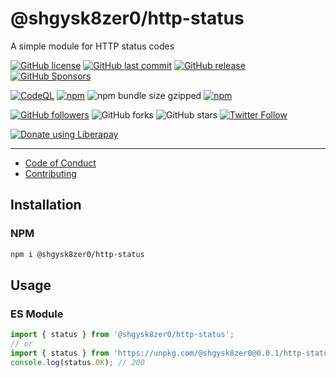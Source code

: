 # @shgysk8zer0/http-status
A simple module for HTTP status codes

[![GitHub license](https://img.shields.io/github/license/shgysk8zer0/http-status.svg)](https://github.com/shgysk8zer0/http-status/blob/master/LICENSE)
[![GitHub last commit](https://img.shields.io/github/last-commit/shgysk8zer0/http-status.svg)](https://github.com/shgysk8zer0/http-status/commits/master)
[![GitHub release](https://img.shields.io/github/release/shgysk8zer0/http-status?logo=github)](https://github.com/shgysk8zer0/http-status/releases)
[![GitHub Sponsors](https://img.shields.io/github/sponsors/shgysk8zer0?logo=github)](https://github.com/sponsors/shgysk8zer0)

[![CodeQL](https://github.com/shgysk8zer0/http-status/actions/workflows/codeql-analysis.yml/badge.svg)](https://github.com/shgysk8zer0/http-status/actions/workflows/codeql-analysis.yml)
[![npm](https://img.shields.io/npm/v/@shgysk8zer0/http-status)](https://www.npmjs.com/package/@shgysk8zer0/http-status)
![npm bundle size gzipped](https://img.shields.io/bundlephobia/minzip/@shgysk8zer0/http-status)
[![npm](https://img.shields.io/npm/dw/@shgysk8zer0/http-status?logo=npm)](https://www.npmjs.com/package/@shgysk8zer0/http-status
)

[![GitHub followers](https://img.shields.io/github/followers/shgysk8zer0.svg?style=social)](https://github.com/shgysk8zer0)
![GitHub forks](https://img.shields.io/github/forks/shgysk8zer0/http-status.svg?style=social)
![GitHub stars](https://img.shields.io/github/stars/shgysk8zer0/http-status.svg?style=social)
[![Twitter Follow](https://img.shields.io/twitter/follow/shgysk8zer0.svg?style=social)](https://twitter.com/shgysk8zer0)

[![Donate using Liberapay](https://img.shields.io/liberapay/receives/shgysk8zer0.svg?logo=liberapay)](https://liberapay.com/shgysk8zer0/donate "Donate using Liberapay")
- - -

- [Code of Conduct](./.github/CODE_OF_CONDUCT.md)
- [Contributing](./.github/CONTRIBUTING.md)
<!-- - [Security Policy](./.github/SECURITY.md) -->

## Installation

### NPM

```bash
npm i @shgysk8zer0/http-status
```

## Usage

### ES Module

```js
import { status } from '@shgysk8zer0/http-status';
// or
import { status } from 'https://unpkg.com/@shgysk8zer0@0.0.1/http-status.js';
console.log(status.OK); // 200
```
